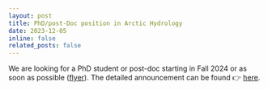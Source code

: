 ```yaml
---
layout: post
title: PhD/post-Doc position in Arctic Hydrology
date: 2023-12-05 
inline: false
related_posts: false
---
```


We are looking for a PhD student or post-doc starting in Fall 2024 or as soon as possible ([flyer](/assets/pdf/arctic-flyer-fall2024.pdf)). The detailed announcement can be found :point_right: [here](https://uwrl.usu.edu/about/opportunities). 
